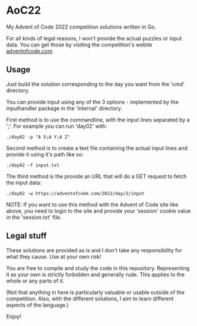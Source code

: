 # AoC22
My Advent of Code 2022 competition solutions written in Go.

For all kinds of legal reasons, I won't provide the actual puzzles or input data. You can get those by visiting the competition's webite [adventofcode.com](https://adventofcode.com/2022).

## Usage

Just build the solution corresponding to the day you want from the 'cmd' directory.

You can provide input using any of the 3 options - implemented by the inputhandler package in the 'internal' directory.

First method is to use the commandline, with the input lines separated by a ';'. For example you can run 'day02' with:

`./day02 -p "A X;A Y;A Z"`

Second method is to create a text file containing the actual input lines and provide it using it's path like so:

`./day02 -f input.txt`

The third method is the provide an URL that will do a GET request to fetch the input data:

`./day02 -w https://adventofcode.com/2022/day/2/input`

NOTE: If you want to use this method with the Advent of Code site like above, you need to login to the site and provide your 'session' cookie value in the 'session.txt' file.

## Legal stuff

These solutions are provided as is and I don't take any responsibility for what they cause. Use at your own risk!

You are free to compile and study the code in this repository. Representing it as your own is strictly forbidden and generally rude. This applies to the whole or any parts of it.

(Not that anything in here is particularly valuable or usable outside of the competition. Also, with the different solutions, I aim to learn different aspects of the language.)

Enjoy!